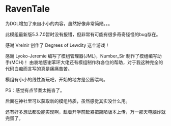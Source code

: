 # RavenTale
为DOL增加了来自小小的内容，虽然好像非常简陋。。。

此模组最新版5.3.7.0暂时没有报错，但非常有可能有很多奇奇怪怪的bug存在。

感谢 Vrelnir 创作了 Degrees of Lewdity 这个游戏！

感谢 Lyoko-Jeremie 编写了模组管理器(JML)，Number_Sir 制作了模组编写助手(MCH)！
由衷地感谢苯环大佬还有模组制作群各位的帮助，对于我这种完全的代码白痴而言写的真是痛痛苦苦。

模组有小小的线性游玩吧，开始的地方是公园喂鸟。

PS：感觉有点节奏太拖沓了。

后面在神社里可以获取新的模组特质，虽然感觉其实没什么用。

还有好多想法都没能实现啊，趁着开学前赶紧把简陋版本上传，万一那天电脑炸就完蛋了。

